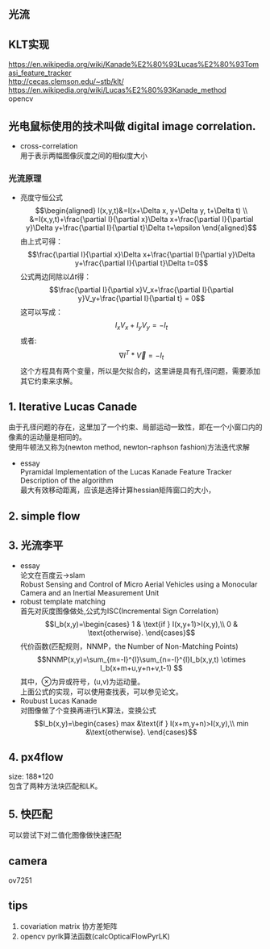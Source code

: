 光流
-----
## KLT实现
https://en.wikipedia.org/wiki/Kanade%E2%80%93Lucas%E2%80%93Tomasi_feature_tracker  
http://cecas.clemson.edu/~stb/klt/  
https://en.wikipedia.org/wiki/Lucas%E2%80%93Kanade_method  
opencv  


## 光电鼠标使用的技术叫做 digital image correlation.
- cross-correlation  
用于表示两幅图像灰度之间的相似度大小

### 光流原理
- 亮度守恒公式
$$\begin{aligned}
I(x,y,t)&=I(x+\Delta x, y+\Delta y, t+\Delta t) \\
&=I(x,y,t)+\frac{\partial I}{\partial x}\Delta x+\frac{\partial I}{\partial y}\Delta y+\frac{\partial I}{\partial t}\Delta t+\epsilon
\end{aligned}$$
由上式可得：
$$\frac{\partial I}{\partial x}\Delta x+\frac{\partial I}{\partial y}\Delta y+\frac{\partial I}{\partial t}\Delta t=0$$
公式两边同除以$\Delta t$得：
$$\frac{\partial I}{\partial x}V_x+\frac{\partial I}{\partial y}V_y+\frac{\partial I}{\partial t} = 0$$
这可以写成：
$$I_xV_x+I_yV_y=-I_t$$
或者:
$${\nabla I}^T*\vec{V}=-I_t$$
这个方程具有两个变量，所以是欠拟合的，这里讲是具有孔径问题，需要添加其它约束来求解。

## 1. Iterative Lucas Canade
由于孔径问题的存在，这里加了一个约束、局部运动一致性，即在一个小窗口内的像素的运动量是相同的。  
使用牛顿法又称为(newton method, newton-raphson fashion)方法迭代求解   
- essay  
Pyramidal Implementation of the Lucas Kanade Feature Tracker Description of the algorithm  
最大有效移动距离，应该是选择计算hessian矩阵窗口的大小，
## 2. simple flow


## 3. 光流李平
- essay  
论文在百度云->slam  
Robust Sensing and Control of Micro Aerial Vehicles using a Monocular Camera and an Inertial Measurement Unit
- robust template matching   
首先对灰度图像做处,公式为ISC(Incremental Sign Correlation)  
$$I_b(x,y)=\begin{cases} 
1 & \text{if } I(x,y+1)>I(x,y),\\
0 & \text{otherwise}.
\end{cases}$$
代价函数(匹配规则，NNMP，the Number of Non-Matching Points)
$$NNMP(x,y)=\sum_{m=-l}^{l}\sum_{n=-l}^{l}I_b(x,y,t) \otimes I_b(x+m+u,y+n+v,t-1) $$
其中，$\otimes$为异或符号，(u,v)为运动量。  
上面公式的实现，可以使用查找表，可以参见论文。
- Roubust Lucas Kanade  
对图像做了个变换再进行LK算法，变换公式
$$I_b(x,y)=\begin{cases}
max &\text{if } I(x+m,y+n)>I(x,y),\\
min &\text{otherwise}.
\end{cases}$$

## 4. px4flow
size: 188*120  
包含了两种方法块匹配和LK。
## 5. 快匹配
可以尝试下对二值化图像做快速匹配

## camera
ov7251



## tips
1. covariation matrix 协方差矩阵
2. opencv pyrlk算法函数(calcOpticalFlowPyrLK)